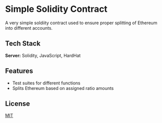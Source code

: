 # Simple Solidity Contract

A very simple soldiity contract used to ensure proper splitting of Ethereum into different accounts.


## Tech Stack

**Server:** Solidity, JavaScript, HardHat


## Features

- Test suites for different functions
- Splits Ethereum based on assigned ratio amounts


## License

[MIT](https://choosealicense.com/licenses/mit/)
